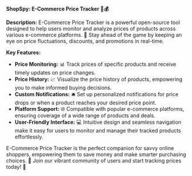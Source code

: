 **ShopSpy: E-Commerce Price Tracker 🛒💰**

**Description:**
E-Commerce Price Tracker is a powerful open-source tool designed to help users monitor and analyze prices of products across various e-commerce platforms. 🚀 Stay ahead of the game by keeping an eye on price fluctuations, discounts, and promotions in real-time.

**Key Features:**
- **Price Monitoring:** 📊 Track prices of specific products and receive timely updates on price changes.
- **Price History:** 📈 Visualize the price history of products, empowering you to make informed buying decisions.
- **Custom Notifications:** 🛎 Set up personalized notifications for price drops or when a product reaches your desired price point.
- **Platform Support:** 🌐 Compatible with popular e-commerce platforms, ensuring coverage of a wide range of products and deals.
- **User-Friendly Interface:** 💻 Intuitive design and seamless navigation make it easy for users to monitor and manage their tracked products effortlessly.

E-Commerce Price Tracker is the perfect companion for savvy online shoppers, empowering them to save money and make smarter purchasing choices. 🌟 Join our vibrant community of users and start tracking prices today! 🎉

